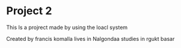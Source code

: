 # Project 2

This Is a projrect made by using the loacl system

Created by francis 
komalla
lives in Nalgondaa
studies in rgukt basar
